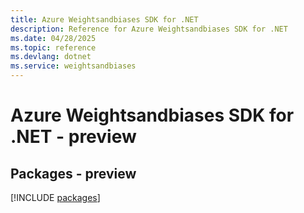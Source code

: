 ```yaml
---
title: Azure Weightsandbiases SDK for .NET
description: Reference for Azure Weightsandbiases SDK for .NET
ms.date: 04/28/2025
ms.topic: reference
ms.devlang: dotnet
ms.service: weightsandbiases
---
```

# Azure Weightsandbiases SDK for .NET - preview
## Packages - preview
[!INCLUDE [packages](weightsandbiases-index.md)]